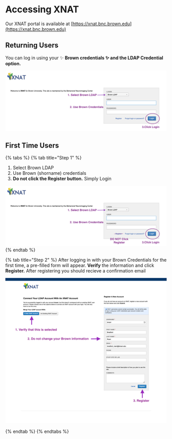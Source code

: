 # Accessing XNAT

Our XNAT portal is available at [https://xnat.bnc.brown.edu](https://xnat.bnc.brown.edu)

## Returning Users

You can log in using your ✨ **Brown credentials ✨ and the LDAP Credential option.**&#x20;

![XNAT Login Page: 1. Select Brown LDAP and login using your Brown Credentials](<../.gitbook/assets/xnat-ldap-login (3).png>)

## First Time Users

{% tabs %}
{% tab title="Step 1" %}
1. Select Brown LDAP
2. Use Brown (shorname) credentials
3. **Do not click the Register button.** Simply Login

![XNAT Login Page. Login using Brown LDAP and Credentials. Do not click Register button](<../.gitbook/assets/xnat-ldap-login (2).png>)
{% endtab %}

{% tab title="Step 2" %}
After logging in with your Brown Credentials for the first time, a pre-filled form will appear. **Verify** the information and click **Register.** After registering you should recieve a confirmation email

![              XNAT's Registration Page. Confirm values and hit Register button](../.gitbook/assets/xnat-ldap-registration.png)


{% endtab %}
{% endtabs %}



